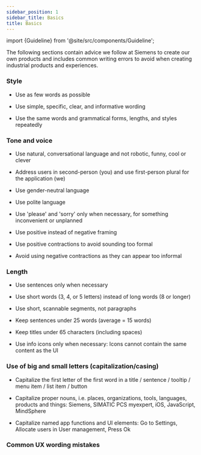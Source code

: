 ```yaml
---
sidebar_position: 1
sidebar_title: Basics
title: Basics
---
```


import {Guideline} from '@site/src/components/Guideline';

The following sections contain advice we follow at Siemens to create our own products and includes common writing errors to avoid when creating industrial products and experiences.

### Style

- Use as few words as possible

- Use simple, specific, clear, and informative wording

- Use the same words and grammatical forms, lengths, and styles repeatedly

### Tone and voice

- Use natural, conversational language and not robotic, funny, cool or clever

- Address users in second-person (you) and use first-person plural for the application (we)

- Use gender-neutral language

- Use polite language

- Use 'please' and 'sorry' only when necessary, for something inconvenient or unplanned

- Use positive instead of negative framing

- Use positive contractions to avoid sounding too formal

- Avoid using negative contractions as they can appear too informal

<div class="ux-writing-guidelines">
<span>
<Guideline do label='their, them, theirs, salesperson'></Guideline>
<Guideline do={false} label='his, hers, him, salesman'></Guideline>
</span>

<span>
<Guideline do label='Welcome to this application'></Guideline>
<Guideline do={false} label='Hey there!'></Guideline>
</span>

<span>
<Guideline do label='X appears when detail view has selected events'></Guideline>
<Guideline do={false} label='X doesn’t appear if detail view has no selected events'></Guideline>
</span>

<span>
<Guideline do label='cannot, will not'></Guideline>
<Guideline do={false} label='can’t, won’t'></Guideline>
</span>

<span>
<Guideline do label='you’ll, we’ve'></Guideline>
<Guideline do={false} label='you will, we have'></Guideline>
</span>

</div>

### Length

- Use sentences only when necessary

- Use short words (3, 4, or 5 letters) instead of long words (8 or longer)

- Use short, scannable segments, not paragraphs

- Keep sentences under 25 words (average = 15 words)

- Keep titles under 65 characters (including spaces)

- Use info icons only when necessary: Icons cannot contain the same content as the UI

### Use of big and small letters (capitalization/casing)

- Capitalize the first letter of the first word in a title / sentence / tooltip / menu item / list item / button

- Capitalize proper nouns, i.e. places, organizations, tools, languages, products and things: Siemens, SIMATIC PCS myexpert, iOS, JavaScript, MindSphere

- Capitalize named app functions and UI elements: Go to Settings, Allocate users in User management, Press Ok

<div class="ux-writing-guidelines">
<span>
<Guideline do label='Go to Settings'></Guideline>
<Guideline do={false} label='Go To Settings'></Guideline>
</span>

<span>
<Guideline do label='Press OK'></Guideline>
<Guideline do={false} label='Press Ok'></Guideline>
</span>

<span>
<Guideline do label='Log in'></Guideline>
<Guideline do={false} label='LOG IN'></Guideline>
</span>

<span>
<Guideline do label='For more information, see Siemens Industry Online Support.'></Guideline>
<Guideline do={false} label='For more information, see Siemens industry online support.'></Guideline>
</span>

</div>

### Common UX wording mistakes

<div class="ux-writing-guidelines">
<span>
<Guideline do label='time zone'></Guideline>
<Guideline do={false} label='timezone'></Guideline>
</span>

<span>
<Guideline do label='log file'></Guideline>
<Guideline do={false} label='logfile'></Guideline>
</span>

<span>
<Guideline do label='log in (as an action)'></Guideline>
<Guideline do={false} label='login'></Guideline>
</span>

<span>
<Guideline do label='login (as a noun)'></Guideline>
<Guideline do={false} label='log in'></Guideline>
</span>

<span>
<Guideline do label='equipment'></Guideline>
<Guideline do={false} label='equipments'></Guideline>
</span>

<span>
<Guideline do label='feedback'></Guideline>
<Guideline do={false} label='feedbacks'></Guideline>
</span>

<span>
<Guideline do label='training'></Guideline>
<Guideline do={false} label='trainings'></Guideline>
</span>

<span>
<Guideline do label='current'></Guideline>
<Guideline do={false} label='actual'></Guideline>
</span>

<span>
<Guideline do label='avoid "shall"'></Guideline>
<Guideline do={false} label='user shall manage users'></Guideline>
</span>

<span>
<Guideline do label='Siemens has'></Guideline>
<Guideline do={false} label='Siemens have'></Guideline>
</span>

<span>
<Guideline do label='34 million / 35 billion'></Guideline>
<Guideline do={false} label='34’ / 35“'></Guideline>
</span>

<span>
<Guideline do label='34 million'></Guideline>
<Guideline do={false} label='34 millions'></Guideline>
</span>

</div>
